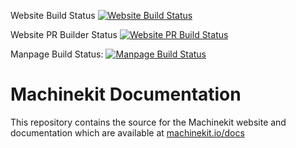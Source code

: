 
Website Build Status [![Website Build Status](https://jenkins.machinekit.io/buildStatus/icon?job=website-production)](https://jenkins.machinekit.io/view/machinekit/job/website-production/)

Website PR Builder Status [![Website PR Build Status](https://jenkins.machinekit.io/buildStatus/icon?job=website-preview)](https://jenkins.machinekit.io/job/website-preview)

Manpage Build Status: [![Manpage Build Status](https://jenkins.machinekit.io/buildStatus/icon?job=machinekit-manpages)](https://jenkins.machinekit.io/job/machinekit-manpages/)

# Machinekit Documentation

This repository contains the source for the Machinekit website and
documentation which are available at [machinekit.io/docs](http://www.machinekit.io/docs/)


